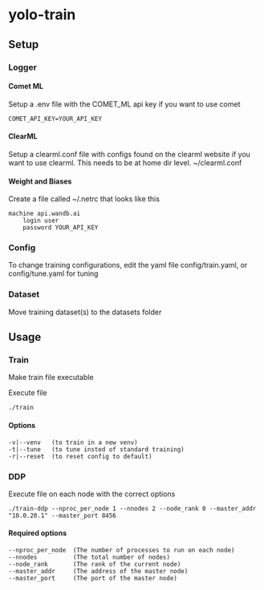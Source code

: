 # yolo-train

## Setup 

### Logger 

#### Comet ML 
Setup a .env file with the COMET_ML api key if you want to use comet<br/>
```
COMET_API_KEY=YOUR_API_KEY
```

#### ClearML 
Setup a clearml.conf file with configs found on the clearml website if you want to use clearml. This needs to be at home dir level. ~/clearml.conf<br />

#### Weight and Biases
Create a file called ~/.netrc that looks like this<br />

```
machine api.wandb.ai
    login user
    password YOUR_API_KEY
```

### Config
To change training configurations, edit the yaml file config/train.yaml, or config/tune.yaml for tuning

### Dataset 
Move training dataset(s) to the datasets folder

## Usage 
### Train
Make train file executable

Execute file
```
./train
```

#### Options
```
-v|--venv   (to train in a new venv)
-t|--tune   (to tune insted of standard training)
-r|--reset  (to reset config to default)
```

### DDP 
Execute file on each node with the correct options
```
./train-ddp --nproc_per_node 1 --nnodes 2 --node_rank 0 --master_addr "10.0.20.1" --master_port 8456
```


#### Required options
```
--nproc_per_node  (The number of processes to run on each node)
--nnodes          (The total number of nodes)
--node_rank       (The rank of the current node)
--master_addr     (The address of the master node)
--master_port     (The port of the master node)
```


